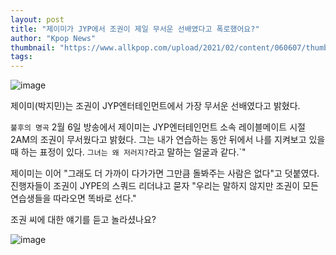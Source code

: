 ```yaml
---
layout: post
title: "제이미가 JYP에서 조권이 제일 무서운 선배였다고 폭로했어요?"
author: "Kpop News"
thumbnail: "https://www.allkpop.com/upload/2021/02/content/060607/thumb/1612609626-20210206-jokwonjamie.jpg"
tags: 
---
```



![image](https://www.allkpop.com/upload/2021/02/content/060607/1612609626-20210206-jokwonjamie.jpg)

제이미(박지민)는 조권이 JYP엔터테인먼트에서 가장 무서운 선배였다고 밝혔다.

`불후의 명곡` 2월 6일 방송에서 제이미는 JYP엔터테인먼트 소속 레이블메이트 시절 2AM의 조권이 무서웠다고 밝혔다. 그는 내가 연습하는 동안 뒤에서 나를 지켜보고 있을 때 하는 표정이 있다. `그녀는 왜 저러지?`라고 말하는 얼굴과 같다.`"

제이미는 이어 "그래도 더 가까이 다가가면 그만큼 돌봐주는 사람은 없다"고 덧붙였다. 진행자들이 조권이 JYPE의 스쿼드 리더냐고 묻자 "우리는 말하지 않지만 조권이 모든 연습생들을 따라오면 똑바로 선다."

조권 씨에 대한 얘기를 듣고 놀라셨나요?

![image](https://www.allkpop.com/upload/2021/02/content/060608/1612609708-20210206-jamie2.jpg)